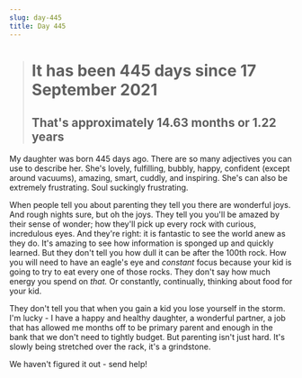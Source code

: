 ```yaml
---
slug: day-445
title: Day 445
---
```

> # It has been 445 days since 17 September 2021
>
> ## That's approximately 14.63 months or 1.22 years

My daughter was born 445 days ago. There are so many adjectives you can use to describe her. She's lovely, fulfilling, bubbly, happy, confident (except around vacuums), amazing, smart, cuddly, and inspiring. She's can also be extremely frustrating. Soul suckingly frustrating.



When people tell you about parenting they tell you there are wonderful joys. And rough nights sure, but oh the joys. They tell  you you'll be amazed by their sense of wonder; how they'll pick up every rock with curious, incredulous eyes. And they're right: it is fantastic to see the world anew as they do. It's amazing to see how information is sponged up and quickly learned. But they don't tell you how dull it can be after the 100th rock. How you will need to have an eagle's eye and *constant* focus because your kid is going to try to eat every one of those rocks. They don't say how much energy you spend on *that.* Or constantly, continually, thinking about food for your kid. 



They don't tell you that when you gain a kid you lose yourself in the storm. I'm lucky - I have a happy and healthy daughter, a wonderful partner, a job that has allowed me months off to be primary parent and enough in the bank that we don't need to tightly budget.  But parenting isn't just hard. It's slowly being stretched over the rack, it's a grindstone. 



We haven't figured it out - send help!
